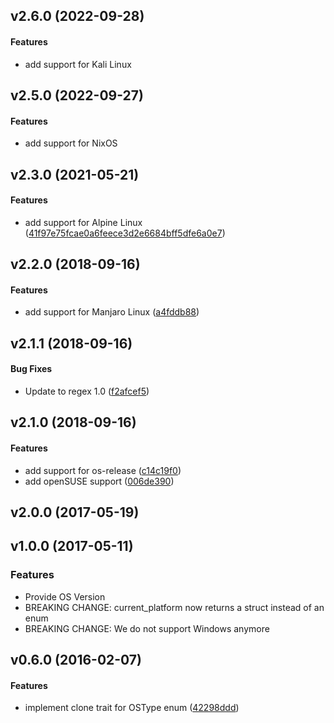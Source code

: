 <a name="v2.6.0"></a>
## v2.6.0 (2022-09-28)


#### Features

*   add support for Kali Linux
<a name="v2.5.0"></a>
## v2.5.0 (2022-09-27)


#### Features

*   add support for NixOS

<a name="v2.3.0"></a>
## v2.3.0 (2021-05-21)


#### Features

*   add support for Alpine Linux ([41f97e75fcae0a6feece3d2e6684bff5dfe6a0e7](41f97e75fcae0a6feece3d2e6684bff5dfe6a0e7))

<a name="v2.2.0"></a>
## v2.2.0 (2018-09-16)


#### Features

*   add support for Manjaro Linux ([a4fddb88](a4fddb88))



<a name="v2.1.1"></a>
## v2.1.1 (2018-09-16)


#### Bug Fixes

*   Update to regex 1.0 ([f2afcef5](f2afcef5))



<a name="v2.1.0"></a>
## v2.1.0 (2018-09-16)


#### Features

*   add support for os-release ([c14c19f0](c14c19f0))
*   add openSUSE support ([006de390](006de390))



<a name="v2.0.0"></a>
## v2.0.0 (2017-05-19)




<a name="v1.0.0"></a>
## v1.0.0 (2017-05-11)

### Features

*   Provide OS Version
*   BREAKING CHANGE: current_platform now returns a struct instead of an enum
*   BREAKING CHANGE: We do not support Windows anymore

<a name="v0.6.0"></a>
## v0.6.0 (2016-02-07)

#### Features

*   implement clone trait for OSType enum ([42298ddd](42298ddd))



